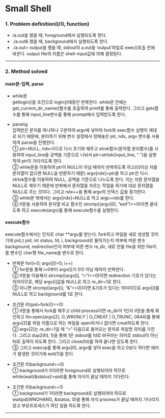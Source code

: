 # Small Shell

### 1. Problem definition(I/O, function)  
 * /a.out을 했을 때, foreground에서 실행되도록 한다.  
 * ./a.out& 했을 때, background에서 실행되도록 한다.  
 * ./a.out> output을 했을 때, stdout의 a.out을 ‘output’파일로 exec()호출 전에 바꾼다. output file의 이름은 shell-input값에 의해 결정된다.  
---------------------------------------------
### 2. Method solved
#### main문-입력, parse  
 * while문  
  getlogin()을 조건으로 login상태동안 반복한다. while문 안에는 get_current_dir_name()함수를 호출하여 printf를 통해 출력한다. 그리고 gets함수를 통해 input_line변수를 통해 prompt에서 입력받도록 한다.  
    
 * parsing  
  입력받은 문자를 하나하나 구분하여 argv에 넣어야 fork와 exec함수 실행이 제대로 되기 때문에, 분리하기 위해 변수 설정에서 정해놓은 ptr, ndx, argv 변수를 사용하여 parse을 진행한다.  
  ① ptr=NULL, ndx=0으로 다시 초기화 해주고 strok함수(문자열 분리함수)를 사용하여 input_line을 공백을 기준으로 나눠서 ptr=strtok(input_line, “ ”)을 실행하여 ptr이 가리키도록 한다.  
  ② while문을 이용하여 ptr이 NULL이 아닐 때까지 반복하도록 하고(더이상 자를 문자열이 없으면 NULL을 반환하기 때문) argv[ndx]=ptr을 하고 ptr은 다시 strtok함수를 이용하여 NULL, 공백을 기준으로 나누도록 한다. 이는 자른 문자열을 NULL로 채우기 때문에 반복해서 문자열을 자르는 작업을 하기에 대상 문자열을 NULL로 주는 것이다. 그리고 ndx++을 통해 argv의 인덱스 값을 증가한다.  
  ③ while문 밖에서는 argv[ndx]=NULL로 하고 argc=ndx를 한다.  
  ④ if문을 사용하여 문자열 비교 함수인 strcmp((argv[0], “exit”)==0)이면 끝내도록 하고 execute(argv)를 통해 execute함수를 실행한다.    
  
#### execute함수  
 execute함수에서는 인자로 char **argv를 받는다. fork하고 파일을 새로 생성할 것이기에 pid_t pid, int status, fd, i, background로 돌아가는지 여부에 따른 변수 background, redirection인지 여부에 따른 변수 re_dir, 새로 만들 file을 위한 file이름 변수인 char형 file_name을 변수로 한다.  
  
 * 반복문 for(i=0; argv[i]!=0; i++)  
  ① for문을 통해 i=0부터 argv[i]가 0이 아닐 때까지 반복한다.  
  ② if문을 이용해서 strcmp((argv[i], “>”)==0)이면 redirection 기호가 있다는 의미이므로, 해당 argv[i]값을 NULL로 하고 re_dir=1로 한다.  
  ③ 아니면 strcmp((argv[i], “&”==0))이면 &기호가 있다는 의미이므로 argv[i]를 NULL로 하고 background를 1로 한다.  
  
 * 조건문 if((pid=fork())==0)  
  ① if문을 통해서 fork를 해주고 child process이면 re_dir이 1인지 if문을 통해 확인하고 fd=open(argv[2], O_WRONLY | O_CREAT | O_TRUNC, 0644)를 통해 argv[2]를 파일 이름으로 하는 파일을 open하거나 없다면 creat하도록 한다.  
  ② argv[2]는 re_dir=1일 때 “>” 다음으로 들어오는 문자로 파일명 의미를 가진다. 그리고 dup2(fd, 1)을 통해 1은 stdout를 fd로 바꾸라는 의미로 stdout이 아닌 fd로 출력이 되도록 한다. 그리고 close(fd)를 하여 끝나면 닫도록 한다.  
  ③ 그리고 execvp를 통해 argv[0], argv를 넣어 exec을 하고 0보다 작다면 에러가 발생한 것이기에 exit(1)을 한다.  

 *  조건문 if(background==0)  
  ① background가 0이라면 foreground로 실행되어야 하므로 while(wait(&status)!=pid)를 통해 자식이 끝날 때까지 기다린다.  

 * 조건문 if(background==1)  
  ① background가 1이라면 background로 실행되어야 하므로 waitpid(WNOHANG, &status, 0)을 통해 자식 process가 끝날 때까지 기다리지 않고 부모프로세스가 하던 일을 하도록 한다.  

-------------------------